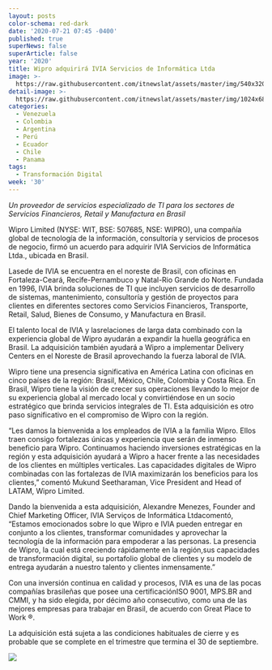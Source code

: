 ```yaml
---
layout: posts
color-schema: red-dark
date: '2020-07-21 07:45 -0400'
published: true
superNews: false
superArticle: false
year: '2020'
title: Wipro adquirirá IVIA Servicios de Informática Ltda
image: >-
  https://raw.githubusercontent.com/itnewslat/assets/master/img/540x320/CheckHand-p.jpg
detail-image: >-
  https://raw.githubusercontent.com/itnewslat/assets/master/img/1024x680/CheckHand-g.jpg
categories:
  - Venezuela
  - Colombia
  - Argentina
  - Perú
  - Ecuador
  - Chile
  - Panama
tags:
  - Transformación Digital
week: '30'
---
```

_Un proveedor de servicios especializado de TI para los sectores de Servicios Financieros, Retail y Manufactura en Brasil_
 
Wipro Limited (NYSE: WIT, BSE: 507685, NSE: WIPRO), una compañía global de tecnología de la información, consultoría y servicios de procesos de negocio, firmó un acuerdo para adquirir IVIA Servicios de Informática Ltda., ubicada en Brasil.
 
Lasede de IVIA se encuentra en el noreste de Brasil, con oficinas en Fortaleza-Ceará, Recife-Pernambuco y Natal-Rio Grande do Norte. Fundada en 1996, IVIA brinda soluciones de TI que incluyen servicios de desarrollo de sistemas, mantenimiento, consultoría y gestión de proyectos para clientes en diferentes sectores como Servicios Financieros, Transporte, Retail, Salud, Bienes de Consumo, y Manufactura en Brasil. 
 
El talento local de IVIA y lasrelaciones de larga data combinado con la experiencia global de Wipro ayudarán a expandir la huella geográfica en Brasil. La adquisición también ayudará a Wipro a implementar Delivery Centers en el Noreste de Brasil aprovechando la fuerza laboral de IVIA.
 
Wipro tiene una presencia significativa en América Latina con oficinas en cinco países de la región: Brasil, México, Chile, Colombia y Costa Rica. En Brasil, Wipro tiene la visión de crecer sus operaciones llevando lo mejor de su experiencia global al mercado local y convirtiéndose en un socio estratégico que brinda servicios integrales de TI. Esta adquisición es otro paso significativo en el compromiso de Wipro con la región.
 
“Les damos la bienvenida a los empleados de IVIA a la familia Wipro. Ellos traen consigo fortalezas únicas y experiencia que serán de inmenso beneficio para Wipro. Continuamos haciendo inversiones estratégicas en la región y esta adquisición ayudará a Wipro a hacer frente a las necesidades de los clientes en múltiples verticales. Las capacidades digitales de Wipro combinadas con las fortalezas de IVIA maximizarán los beneficios para los clientes,” comentó Mukund Seetharaman, Vice President and Head of LATAM, Wipro Limited.  
 
Dando la bienvenida a esta adquisición, Alexandre Menezes, Founder and Chief Marketing Officer, IVIA Serviços de Informática Ltdacomentó, “Estamos emocionados sobre lo que Wipro e IVIA pueden entregar en conjunto a los clientes, transformar comunidades y aprovechar la tecnología de la información para empoderar a las personas. La presencia de Wipro, la cual está creciendo rápidamente en la región,sus capacidades de transformación digital, su portafolio global de clientes y su modelo de entrega ayudarán a nuestro talento y clientes inmensamente.” 
 
Con una inversión continua en calidad y procesos, IVIA es una de las pocas compañías brasileñas que posee una certificaciónISO 9001, MPS.BR and CMMI, y ha sido elegida, por décimo año consecutivo, como una de las mejores empresas para trabajar en Brasil, de acuerdo con Great Place to Work ®.
 
La adquisición está sujeta a las condiciones habituales de cierre y es probable que se complete en el trimestre que termina el 30 de septiembre. 
 

<img src="https://tracker.metricool.com/c3po.jpg?hash=56f88a41e39ab42c063cc51676587a04"/>